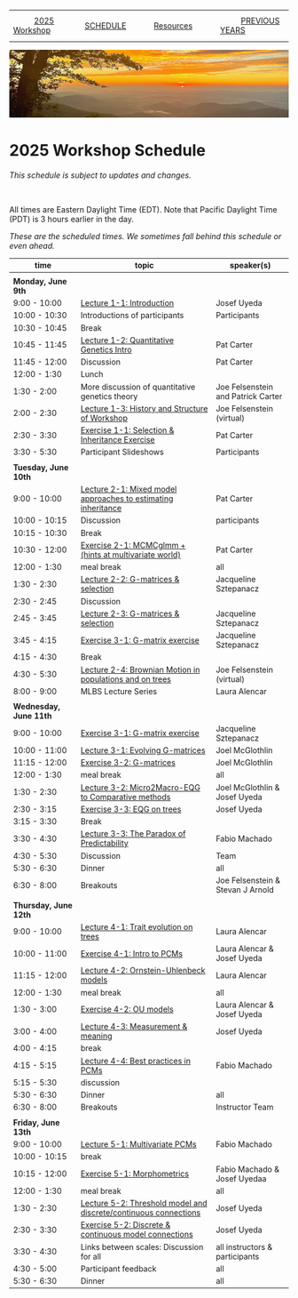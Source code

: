 |        |        |        |    |
|--------|---------------------------------------------|--------------------|------------------------------------------|
| &nbsp;&nbsp;&nbsp;&nbsp;&nbsp;&nbsp;&nbsp;&nbsp;&nbsp; [2025 Workshop](/index.html) &nbsp;&nbsp;&nbsp;&nbsp;&nbsp;&nbsp;&nbsp;&nbsp;&nbsp; | &nbsp;&nbsp;&nbsp;&nbsp;&nbsp;&nbsp;&nbsp;&nbsp;&nbsp;&nbsp;&nbsp;&nbsp; [SCHEDULE](/2025/schedule.html) &nbsp;&nbsp;&nbsp;&nbsp;&nbsp;&nbsp;&nbsp;&nbsp;&nbsp; | &nbsp;&nbsp;&nbsp;&nbsp;&nbsp;&nbsp;&nbsp;&nbsp;&nbsp;&nbsp;&nbsp;&nbsp; [Resources](/2025/resources.html) &nbsp;&nbsp;&nbsp;&nbsp;&nbsp;&nbsp;&nbsp;&nbsp;&nbsp; | &nbsp;&nbsp;&nbsp;&nbsp;&nbsp;&nbsp;&nbsp;&nbsp;&nbsp; [PREVIOUS YEARS](/2025/previous.html) &nbsp;&nbsp;&nbsp;&nbsp;&nbsp;&nbsp; |


<div align="left">
<img src="/media/SWVirginiaMtns.jpg" alt="[Southwest Virginia mountains]">
</div>

# 2025 Workshop Schedule #

_This schedule is subject to updates and changes._

&nbsp;


All times are Eastern Daylight Time (EDT).  Note that Pacific Daylight Time (PDT) is 3 hours earlier in the day.

<em>These are the scheduled times.  We sometimes fall behind this schedule or even ahead.</em>

| time | topic  |  speaker(s) |
|---------|-------------|------------------|
| | | |
| **Monday, June 9th**  |   |    |   
| 9:00 - 10:00 | [Lecture 1-1: Introduction](/2025/lecture1-1/lecture1-1.html) | Josef Uyeda |
| 10:00 - 10:30 | Introductions of participants | Participants |
| 10:30 - 10:45 | Break |  | 
| 10:45 - 11:45 | [Lecture 1-2: Quantitative Genetics Intro](/2025/lecture1-2/lecture1-2.html) | Pat Carter |
| 11:45 - 12:00 | Discussion | Pat Carter |
| 12:00 - 1:30 | Lunch | |
| 1:30 - 2:00 | More discussion of quantitative genetics theory | Joe Felsenstein and Patrick Carter |
| 2:00 - 2:30 | [Lecture 1-3: History and Structure of Workshop](/2025/lecture1-3/lecture1-3.html) | Joe Felsenstein (virtual) |
| 2:30 - 3:30 | [Exercise 1-1: Selection & Inheritance Exercise](/2025/exercise1-1/exercise1-1.html)| Pat Carter |
| 3:30 - 5:30 | Participant Slideshows | Participants |
|  |  |  |
| **Tuesday, June 10th** | | |
| 9:00 - 10:00 | [Lecture 2-1:  Mixed model approaches to estimating inheritance](/2025/lecture2-1/lecture2-1.html) | Pat Carter | 
| 10:00 - 10:15 | Discussion | participants |
| 10:15 - 10:30 | Break | |
| 10:30 - 12:00 | [Exercise 2-1: MCMCglmm + (hints at multivariate world)](/2025/exercise2-1/exercise2-1.html) | Pat Carter |
| 12:00 - 1:30 | meal break | all |
| 1:30 - 2:30 | [Lecture 2-2: G-matrices & selection](/2025/lecture2-2/lecture2-2.html) | Jacqueline Sztepanacz | 
| 2:30 - 2:45 | Discussion | | 
| 2:45 - 3:45 | [Lecture 2-3:  G-matrices & selection](/2025/lecture2-3/lecture2-3.html) | Jacqueline Sztepanacz  |
| 3:45 - 4:15 | [Exercise 3-1: G-matrix exercise](/2025/exercise2-2/exercise2-2.html) | Jacqueline Sztepanacz |
| 4:15 - 4:30 | Break | |
| 4:30 - 5:30 | [Lecture 2-4: Brownian Motion in populations and on trees](/2025/lecture2-4/lecture2-4.html) | Joe Felsenstein (virtual) | 
| 8:00 - 9:00 | MLBS Lecture Series | Laura Alencar | 
| | | |
| **Wednesday, June 11th** | | |
| 9:00 - 10:00 | [Exercise 3-1: G-matrix exercise](/2025/exercise3-1.html) | Jacqueline Sztepanacz |
| 10:00 - 11:00 | [Lecture 3-1: Evolving G-matrices](/2025/lecture3-1.html) | Joel McGlothlin | 
| 11:15 - 12:00 | [Exercise 3-2: G-matrices](/2025/exercise3-2.html) | Joel McGlothlin |
| 12:00 - 1:30 | meal break | all |
| 1:30 - 2:30 | [Lecture 3-2: Micro2Macro-EQG to Comparative methods](/2025/lecture3-2.html) | Joel McGlothlin & Josef Uyeda | 
| 2:30 - 3:15 | [Exercise 3-3: EQG on trees](/2025/exercise3-3.html) | Josef Uyeda |
| 3:15 - 3:30 | Break | | 
| 3:30 - 4:30 | [Lecture 3-3: The Paradox of Predictability](/2025/lecture3-3.html) | Fabio Machado |
| 4:30 - 5:30 | Discussion | Team |
| 5:30 - 6:30 | Dinner | all |
| 6:30 - 8:00 | Breakouts | Joe Felsenstein & Stevan J Arnold | 
| | | |
| **Thursday, June 12th** | | |
| 9:00 - 10:00 | [Lecture 4-1: Trait evolution on trees](/2025/lecture4-1.html) | Laura Alencar |
| 10:00 - 11:00 |[Exercise 4-1: Intro to PCMs](/2025/exercise4-1.html)| Laura Alencar & Josef Uyeda |
| 11:15 - 12:00 | [Lecture 4-2: Ornstein-Uhlenbeck models](/2025/lecture4-2.html) | Laura Alencar |
| 12:00 - 1:30 | meal break | all |
| 1:30 - 3:00 | [Exercise 4-2: OU models](/2025/exercise4-2.html) | Laura Alencar & Josef Uyeda | 
| 3:00 - 4:00 | [Lecture 4-3: Measurement & meaning](/2025/lecture4-3.html) | Josef Uyeda |
| 4:00 - 4:15 | break | |
| 4:15 - 5:15 | [Lecture 4-4: Best practices in PCMs](/2025/lecture4-4.html) | Fabio Machado |
| 5:15 - 5:30 | discussion | |
| 5:30 - 6:30 | Dinner | all |
| 6:30 - 8:00 | Breakouts | Instructor Team | 
| | | |
| **Friday, June 13th** | | |
| 9:00 - 10:00 | [Lecture 5-1: Multivariate PCMs](/2025/lecture5-1.html) | Fabio Machado |
| 10:00 - 10:15 | break | | 
| 10:15 - 12:00 | [Exercise 5-1: Morphometrics](/2025/exercise5-1.html) | Fabio Machado & Josef Uyedaa|
| 12:00 - 1:30 | meal break | all |
| 1:30 - 2:30 | [Lecture 5-2: Threshold model and discrete/continuous connections](/2025/lecture5-2.html) | Josef Uyeda
| 2:30 - 3:30 | [Exercise 5-2: Discrete & continuous model connections](/2025/exercise5-2.html) | Josef Uyeda |
| 3:30 - 4:30 | Links between scales: Discussion for all | all instructors & participants |
| 4:30 - 5:00 | Participant feedback | all |
| 5:30 - 6:30 | Dinner | all |

